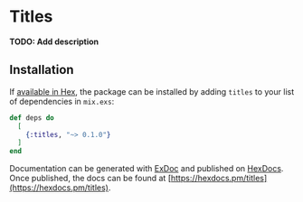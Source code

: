 # Titles

**TODO: Add description**

## Installation

If [available in Hex](https://hex.pm/docs/publish), the package can be installed
by adding `titles` to your list of dependencies in `mix.exs`:

```elixir
def deps do
  [
    {:titles, "~> 0.1.0"}
  ]
end
```

Documentation can be generated with [ExDoc](https://github.com/elixir-lang/ex_doc)
and published on [HexDocs](https://hexdocs.pm). Once published, the docs can
be found at [https://hexdocs.pm/titles](https://hexdocs.pm/titles).

